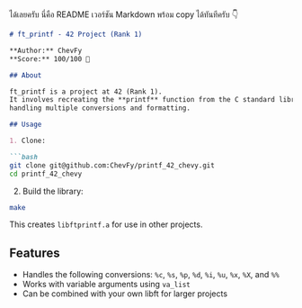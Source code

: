 ได้เลยครับ นี่คือ README เวอร์ชัน Markdown พร้อม copy ได้ทันทีครับ 👇

````markdown
# ft_printf - 42 Project (Rank 1)

**Author:** ChevFy  
**Score:** 100/100 🎉  

## About

ft_printf is a project at 42 (Rank 1).  
It involves recreating the **printf** function from the C standard library,  
handling multiple conversions and formatting.

## Usage

1. Clone:

```bash
git clone git@github.com:ChevFy/printf_42_chevy.git
cd printf_42_chevy
````

2. Build the library:

```bash
make
```

This creates `libftprintf.a` for use in other projects.

## Features

* Handles the following conversions:
  `%c`, `%s`, `%p`, `%d`, `%i`, `%u`, `%x`, `%X`, and `%%`
* Works with variable arguments using `va_list`
* Can be combined with your own libft for larger projects

```
```
